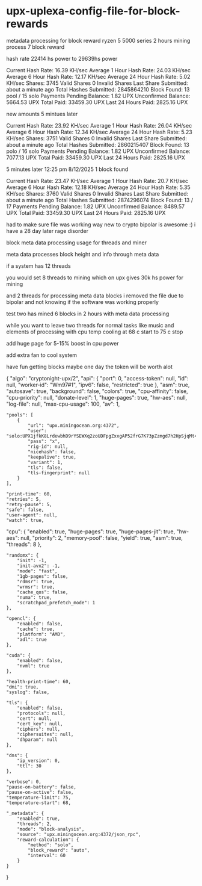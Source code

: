 # upx-uplexa-config-file-for-block-rewards
metadata processing for block reward ryzen 5 5000 series 2 hours mining process 7 block reward 


hash rate 22414 hs power to 29639hs power 


 Current Hash Rate: 16.39 KH/sec
 Average 1 Hour Hash Rate: 24.03 KH/sec
 Average 6 Hour Hash Rate: 12.17 KH/sec
 Average 24 Hour Hash Rate: 5.02 KH/sec
 Shares: 3745 Valid Shares  0 Invalid Shares 
 Last Share Submitted: about a minute ago
 Total Hashes Submitted: 2845864210
 Block Found: 13 pool / 15 solo
  Payments
 Pending Balance: 1.82 UPX
 Unconfirmed Balance:  5664.53 UPX
 Total Paid: 33459.30 UPX
 Last 24 Hours Paid: 2825.16 UPX



new amounts 5 mintues later 


 Current Hash Rate: 23.92 KH/sec
 Average 1 Hour Hash Rate: 26.04 KH/sec
 Average 6 Hour Hash Rate: 12.34 KH/sec
 Average 24 Hour Hash Rate: 5.23 KH/sec
 Shares: 3751 Valid Shares  0 Invalid Shares 
 Last Share Submitted: about a minute ago
 Total Hashes Submitted: 2860215407
 Block Found: 13 polo / 16 solo
  Payments
 Pending Balance: 1.82 UPX
 Unconfirmed Balance:  7077.13 UPX
 Total Paid: 33459.30 UPX
 Last 24 Hours Paid: 2825.16 UPX


5 minutes later 12:25 pm 8/12/2025 1 block found 


 Current Hash Rate: 23.47 KH/sec
 Average 1 Hour Hash Rate: 20.7 KH/sec
 Average 6 Hour Hash Rate: 12.18 KH/sec
 Average 24 Hour Hash Rate: 5.35 KH/sec
 Shares: 3760 Valid Shares  0 Invalid Shares 
 Last Share Submitted: about a minute ago
 Total Hashes Submitted: 2874296074
 Block Found: 13  / 17 
  Payments
 Pending Balance: 1.82 UPX
 Unconfirmed Balance:  8489.57 UPX
 Total Paid: 33459.30 UPX
 Last 24 Hours Paid: 2825.16 UPX



had to make sure file was working way new to crypto bipolar is awesome :) i have a 28 day later rage disorder 

block meta data processing usage for threads and miner

meta data processes block height and info through meta data 

if a system has 12 threads

you would set 8 threads to mining which on upx gives 30k hs power for mining

and 2 threads for processing meta data blocks i removed the file due to bipolar and not knowing if the software was working properly 

test two has mined 6 blocks in 2 hours with meta data processing 

while you want to leave two threads for normal tasks like music and elements of processing with cpu temp cooling at 68 c start to 75 c stop 


add huge page for 5-15% boost in cpu power

add extra fan to cool system 


have fun getting blocks maybe one day the token will be worth alot 


{
    "algo": "cryptonight-upx/2",
    "api": {
        "port": 0,
        "access-token": null,
        "id": null,
        "worker-id": "Wm97#1",
        "ipv6": false,
        "restricted": true
    },
    "asm": true,
    "autosave": true,
    "background": false,
    "colors": true,
    "cpu-affinity": false,
    "cpu-priority": null,
    "donate-level": 1,
    "huge-pages": true,
    "hw-aes": null,
    "log-file": null,
    "max-cpu-usage": 100,
    "av": 1,

    "pools": [
        {
            "url": "upx.miningocean.org:4372",
            "user": "solo:UPX1jfkK8LrdewbhD9rYSEWXq2zoUDFpgZxxgAP52frG7K73pZzmgd7h2HpSjqMt4PLTWbBD7N1zjU63XwZX89D23X1j3VMJeo",
            "pass": "x",
            "rig-id": null,
            "nicehash": false,
            "keepalive": true,
            "variant": 1,
            "tls": false,
            "tls-fingerprint": null
        }
    ],

    "print-time": 60,
    "retries": 5,
    "retry-pause": 5,
    "safe": false,
    "user-agent": null,
    "watch": true,

"cpu": {
  "enabled": true,
  "huge-pages": true,
  "huge-pages-jit": true,
  "hw-aes": null,
  "priority": 2,
  "memory-pool": false,
  "yield": true,
  "asm": true,
  "threads": 8
},

    "randomx": {
        "init": -1,
        "init-avx2": -1,
        "mode": "fast",
        "1gb-pages": false,
        "rdmsr": true,
        "wrmsr": true,
        "cache_qos": false,
        "numa": true,
        "scratchpad_prefetch_mode": 1
    },

    "opencl": {
        "enabled": false,
        "cache": true,
        "platform": "AMD",
        "adl": true
    },

    "cuda": {
        "enabled": false,
        "nvml": true
    },

    "health-print-time": 60,
    "dmi": true,
    "syslog": false,

    "tls": {
        "enabled": false,
        "protocols": null,
        "cert": null,
        "cert_key": null,
        "ciphers": null,
        "ciphersuites": null,
        "dhparam": null
    },

    "dns": {
        "ip_version": 0,
        "ttl": 30
    },

    "verbose": 0,
    "pause-on-battery": false,
    "pause-on-active": false,
    "temperature-limit": 75,
    "temperature-start": 68,

    "_metadata": {
        "enabled": true,
        "threads": 2,
        "mode": "block-analysis",
        "source": "upx.miningocean.org:4372/json_rpc",
        "reward-calculation": {
            "method": "solo",
            "block_reward": "auto",
            "interval": 60
        }
    }
}



